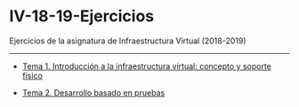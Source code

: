 # IV-18-19-Ejercicios

Ejercicios de la asignatura de Infraestructura Virtual (2018-2019)

---

- [Tema 1. Introducción a la infraestructura virtual: concepto y soporte físico](./Ejercicio1.md)

- [Tema 2. Desarrollo basado en pruebas](./Ejercicio2.md)